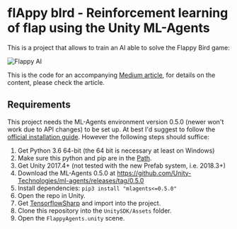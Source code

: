 # flAppy bIrd - Reinforcement learning of flap using the Unity ML-Agents

This is a project that allows to train an AI able to solve the Flappy Bird game:

![Flappy AI](https://cdn-images-1.medium.com/max/800/1*G-uGz8s2ti5rgVTz7AHU1w.gif)

This is the code for an accompanying [Medium article](https://medium.com/p/70f7b661663d), for details on the content, please check the article.

## Requirements
This project needs the ML-Agents environment version 0.5.0 (newer won't work due to API changes) to be set up. At best I'd suggest to follow the [official installation guide](https://github.com/Unity-Technologies/ml-agents/blob/master/docs/Installation.md). However the following steps should suffice:

1. Get Python 3.6 64-bit (the 64 bit is necessary at least on Windows)
2. Make sure this python and pip are in the [Path](https://projects.raspberrypi.org/en/projects/using-pip-on-windows/5).
3. Get Unity 2017.4+ (not tested with the new Prefab system, i.e. 2018.3+)
4. Download the ML-Agents 0.5.0 at https://github.com/Unity-Technologies/ml-agents/releases/tag/0.5.0
5. Install dependencies: `pip3 install "mlagents<=0.5.0"`
6. Open the repo in Unity.
7. Get [TensorflowSharp](https://s3.amazonaws.com/unity-ml-agents/0.5/TFSharpPlugin.unitypackage) and import into the project.
8. Clone this repository into the `UnitySDK/Assets` folder.
9. Open the `FlappyAgents.unity` scene.
